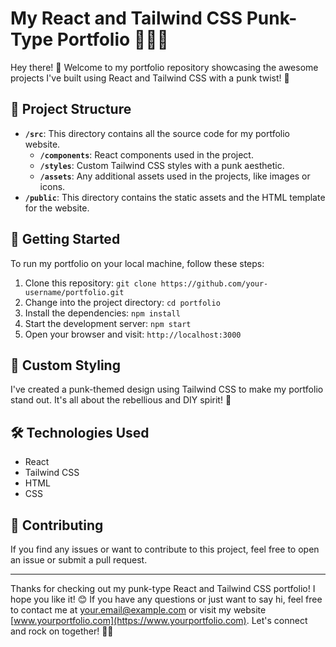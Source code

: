 # My React and Tailwind CSS Punk-Type Portfolio 👩‍💻🚀

Hey there! 👋 Welcome to my portfolio repository showcasing the awesome projects I've built using React and Tailwind CSS with a punk twist! 🤘

## 📁 Project Structure

- **`/src`**: This directory contains all the source code for my portfolio website.
  - **`/components`**: React components used in the project.
  - **`/styles`**: Custom Tailwind CSS styles with a punk aesthetic.
  - **`/assets`**: Any additional assets used in the projects, like images or icons.
- **`/public`**: This directory contains the static assets and the HTML template for the website.

## 🚀 Getting Started

To run my portfolio on your local machine, follow these steps:

1. Clone this repository: `git clone https://github.com/your-username/portfolio.git`
2. Change into the project directory: `cd portfolio`
3. Install the dependencies: `npm install`
4. Start the development server: `npm start`
5. Open your browser and visit: `http://localhost:3000`

## 🎨 Custom Styling

I've created a punk-themed design using Tailwind CSS to make my portfolio stand out. It's all about the rebellious and DIY spirit! 🤘

## 🛠️ Technologies Used

- React
- Tailwind CSS
- HTML
- CSS

## 🤝 Contributing

If you find any issues or want to contribute to this project, feel free to open an issue or submit a pull request.

---

Thanks for checking out my punk-type React and Tailwind CSS portfolio! I hope you like it! 😊 If you have any questions or just want to say hi, feel free to contact me at [your.email@example.com](mailto:your.email@example.com) or visit my website [www.yourportfolio.com](https://www.yourportfolio.com). Let's connect and rock on together! 🎸🤘
